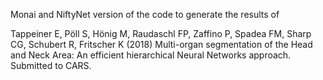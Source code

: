 Monai and NiftyNet version of the code to generate the results of

Tappeiner E, Pöll S, Hönig M, Raudaschl FP, Zaffino P, Spadea FM, Sharp CG, Schubert R, Fritscher K (2018) Multi-organ segmentation of the Head and Neck Area: An efficient hierarchical Neural Networks approach. Submitted to CARS.


